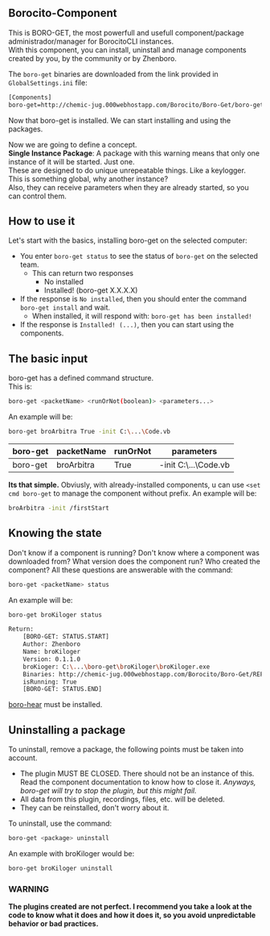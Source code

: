 ## Borocito-Component
This is BORO-GET, the most powerfull and usefull component/package administrador/manager for BorocitoCLI instances.  
With this component, you can install, uninstall and manage components created by you, by the community or by Zhenboro.  

The `boro-get` binaries are downloaded from the link provided in `GlobalSettings.ini` file:  
```sh
[Components]
boro-get=http://chemic-jug.000webhostapp.com/Borocito/Boro-Get/boro-get.zip
```  
Now that boro-get is installed. We can start installing and using the packages.  

Now we are going to define a concept.  
**Single Instance Package**: A package with this warning means that only one instance of it will be started. Just one.  
These are designed to do unique unrepeatable things. Like a keylogger. This is something global, why another instance?  
Also, they can receive parameters when they are already started, so you can control them.  

## How to use it
Let's start with the basics, installing boro-get on the selected computer:  
- You enter `boro-get status` to see the status of `boro-get` on the selected team.  
	- This can return two responses  
		- No installed  
		- Installed! (boro-get X.X.X.X)  
- If the response is `No installed`, then you should enter the command `boro-get install` and wait.  
	- When installed, it will respond with: `boro-get has been installed!`  
- If the response is `Installed! (...)`, then you can start using the components.  

## The basic input
boro-get has a defined command structure.  
This is:  
```sh
boro-get <packetName> <runOrNot(boolean)> <parameters...>
```
An example will be:
```sh
boro-get broArbitra True -init C:\...\Code.vb
```
|boro-get|packetName|runOrNot|parameters|
|--|--|--|--|
|boro-get|broArbitra|True|-init C:\\...\Code.vb

**Its that simple.**
Obviusly, with already-installed components, u can use `<set cmd boro-get` to manage the component without prefix.
An example will be:
```sh
broArbitra -init /firstStart
```

## Knowing the state
Don't know if a component is running? Don't know where a component was downloaded from? What version does the component run? Who created the component? All these questions are answerable with the command:
```sh
boro-get <packetName> status
```
An example will be:  
```sh
boro-get broKiloger status
```
```sh
Return:
	[BORO-GET: STATUS.START]
	Author: Zhenboro
	Name: broKiloger
	Version: 0.1.1.0
	broKioger: C:\...\boro-get\broKiloger\broKiloger.exe
	Binaries: http://chemic-jug.000webhostapp.com/Borocito/Boro-Get/REPO/broKiloger.zip
	isRunning: True
	[BORO-GET: STATUS.END]
```
[boro-hear](https://github.com/Zhenboro/borocito-components/blob/dev/boro-hear/README.md) must be installed.

## Uninstalling a package
To uninstall, remove a package, the following points must be taken into account.
- The plugin MUST BE CLOSED. There should not be an instance of this. Read the component documentation to know how to close it. *Anyways, boro-get will try to stop the plugin, but this might fail.*  
- All data from this plugin, recordings, files, etc. will be deleted.  
- They can be reinstalled, don't worry about it.  

To uninstall, use the command:  
```sh
boro-get <package> uninstall
```
An example with broKiloger would be:  
```sh
boro-get broKiloger uninstall
```

### WARNING
**The plugins created are not perfect. I recommend you take a look at the code to know what it does and how it does it, so you avoid unpredictable behavior or bad practices.**
